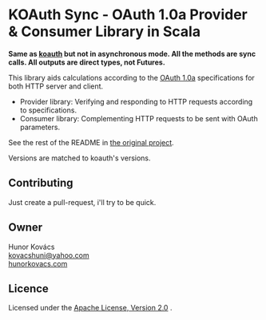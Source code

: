 # KOAuth Sync - OAuth 1.0a Provider & Consumer Library in Scala

**Same as [koauth](https://github.com/kovacshuni/koauth) but not in asynchronous mode.
All the methods are sync calls. All outputs are direct types, not Futures.**

This library aids calculations according to the [OAuth 1.0a](http://oauth.net/core/1.0a/)
specifications for both HTTP server and client.

* Provider library: Verifying and responding to HTTP requests according to specifications.
* Consumer library: Complementing HTTP requests to be sent with OAuth parameters.

See the rest of the README in [the original project](https://github.com/kovacshuni/koauth).

Versions are matched to koauth's versions.

## Contributing

Just create a pull-request, i'll try to be quick.

## Owner

Hunor Kovács  
kovacshuni@yahoo.com  
[hunorkovacs.com](http://www.hunorkovacs.com)

## Licence

Licensed under the [Apache License, Version 2.0](http://www.apache.org/licenses/LICENSE-2.0) .
